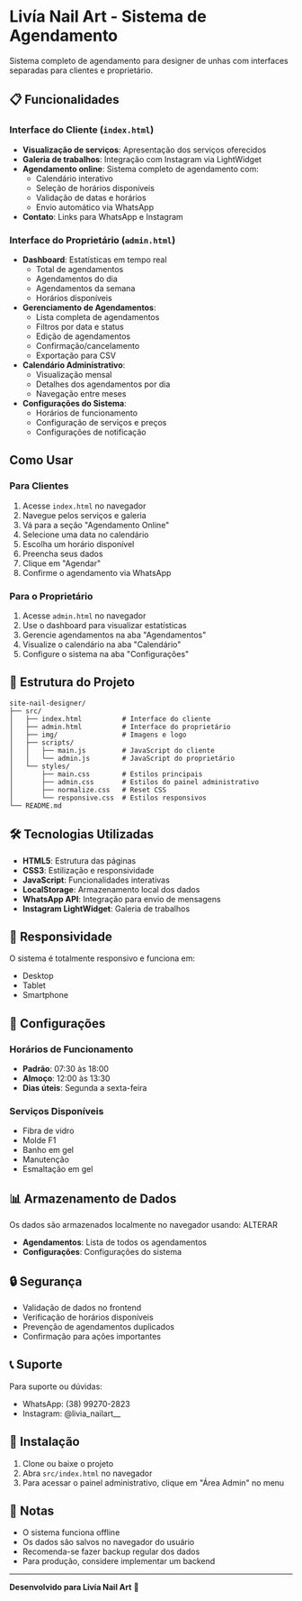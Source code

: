 # Livía Nail Art - Sistema de Agendamento

Sistema completo de agendamento para designer de unhas com interfaces separadas para clientes e proprietário.

## 📋 Funcionalidades

### Interface do Cliente (`index.html`)
- **Visualização de serviços**: Apresentação dos serviços oferecidos
- **Galeria de trabalhos**: Integração com Instagram via LightWidget
- **Agendamento online**: Sistema completo de agendamento com:
  - Calendário interativo
  - Seleção de horários disponíveis
  - Validação de datas e horários
  - Envio automático via WhatsApp
- **Contato**: Links para WhatsApp e Instagram

### Interface do Proprietário (`admin.html`)
- **Dashboard**: Estatísticas em tempo real
  - Total de agendamentos
  - Agendamentos do dia
  - Agendamentos da semana
  - Horários disponíveis
- **Gerenciamento de Agendamentos**:
  - Lista completa de agendamentos
  - Filtros por data e status
  - Edição de agendamentos
  - Confirmação/cancelamento
  - Exportação para CSV
- **Calendário Administrativo**:
  - Visualização mensal
  - Detalhes dos agendamentos por dia
  - Navegação entre meses
- **Configurações do Sistema**:
  - Horários de funcionamento
  - Configuração de serviços e preços
  - Configurações de notificação

## Como Usar

### Para Clientes
1. Acesse `index.html` no navegador
2. Navegue pelos serviços e galeria
3. Vá para a seção "Agendamento Online"
4. Selecione uma data no calendário
5. Escolha um horário disponível
6. Preencha seus dados
7. Clique em "Agendar"
8. Confirme o agendamento via WhatsApp

### Para o Proprietário
1. Acesse `admin.html` no navegador
2. Use o dashboard para visualizar estatísticas
3. Gerencie agendamentos na aba "Agendamentos"
4. Visualize o calendário na aba "Calendário"
5. Configure o sistema na aba "Configurações"

## 📁 Estrutura do Projeto

```
site-nail-designer/
├── src/
│   ├── index.html          # Interface do cliente
│   ├── admin.html          # Interface do proprietário
│   ├── img/                # Imagens e logo
│   ├── scripts/
│   │   ├── main.js         # JavaScript do cliente
│   │   └── admin.js        # JavaScript do proprietário
│   └── styles/
│       ├── main.css        # Estilos principais
│       ├── admin.css       # Estilos do painel administrativo
│       ├── normalize.css   # Reset CSS
│       └── responsive.css  # Estilos responsivos
└── README.md
```

## 🛠️ Tecnologias Utilizadas

- **HTML5**: Estrutura das páginas
- **CSS3**: Estilização e responsividade
- **JavaScript**: Funcionalidades interativas
- **LocalStorage**: Armazenamento local dos dados
- **WhatsApp API**: Integração para envio de mensagens
- **Instagram LightWidget**: Galeria de trabalhos

## 📱 Responsividade

O sistema é totalmente responsivo e funciona em:
- Desktop
- Tablet
- Smartphone

## 🔧 Configurações

### Horários de Funcionamento
- **Padrão**: 07:30 às 18:00
- **Almoço**: 12:00 às 13:30
- **Dias úteis**: Segunda a sexta-feira

### Serviços Disponíveis
- Fibra de vidro
- Molde F1
- Banho em gel
- Manutenção
- Esmaltação em gel

## 📊 Armazenamento de Dados

Os dados são armazenados localmente no navegador usando: ALTERAR 
- **Agendamentos**: Lista de todos os agendamentos
- **Configurações**: Configurações do sistema

## 🔒 Segurança

- Validação de dados no frontend
- Verificação de horários disponíveis
- Prevenção de agendamentos duplicados
- Confirmação para ações importantes

## 📞 Suporte

Para suporte ou dúvidas:
- WhatsApp: (38) 99270-2823
- Instagram: @livia_nailart__

## 🚀 Instalação

1. Clone ou baixe o projeto
2. Abra `src/index.html` no navegador
3. Para acessar o painel administrativo, clique em "Área Admin" no menu

## 📝 Notas

- O sistema funciona offline
- Os dados são salvos no navegador do usuário
- Recomenda-se fazer backup regular dos dados
- Para produção, considere implementar um backend

---

**Desenvolvido para Livía Nail Art** 💅
